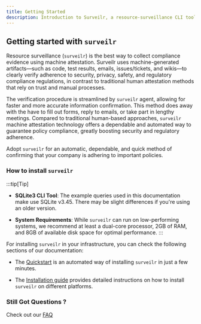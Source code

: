 ```yaml
---
title: Getting Started
description: Introduction to Surveilr, a resource-surveillance CLI tool.
---
```


## Getting started with `surveilr`

Resource surveillance (`surveilr`) is the best way to collect compliance
evidence using machine attestation. Surveilr uses machine-generated
artifacts—such as code, test results, emails, issues/tickets, and wikis—to
clearly verify adherence to security, privacy, safety, and regulatory compliance
regulations, in contrast to traditional human attestation methods that rely on
trust and manual processes.

The verification procedure is streamlined by `surveilr` agent, allowing for
faster and more accurate information confirmation. This method does away with
the have to fill out forms, reply to emails, or take part in lengthy meetings.
Compared to traditional human-based approaches, `surveilr` machine attestation
technology offers a dependable and automated way to guarantee policy compliance,
greatly boosting security and regulatory adherence.

Adopt `surveilr` for an automatic, dependable, and quick method of confirming
that your company is adhering to important policies.

### How to install `surveilr`

:::tip[Tip]

- **SQLite3 CLI Tool**: The example queries used in this documentation make use
  SQLite v3.45. There may be slight differences if you're using an older
  version.

- **System Requirements**: While `surveilr` can run on low-performing systems,
  we recommend at least a dual-core processor, 2GB of RAM, and 8GB of available
  disk space for optimal performance. :::

For installing `surveilr` in your infrastructure, you can check the following
sections of our documentation:

- The [Quickstart](/surveilr/how-to/installation-guide#quick-start) is an
  automated way of installing `surveilr` in just a few minutes.

- The
  [Installation guide](/surveilr/how-to/installation-guide/#installation-guide)
  provides detailed instructions on how to install `surveilr` on different
  platforms.

### Still Got Questions ?

Check out our [FAQ](/surveilr/faq/faqs)
